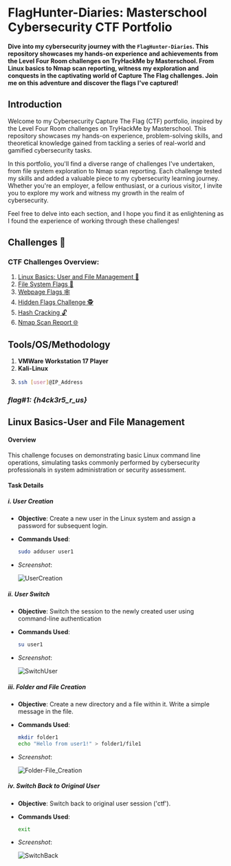 
# FlagHunter-Diaries: Masterschool Cybersecurity CTF Portfolio

**Dive into my cybersecurity journey with the `FlagHunter-Diaries`. This repository showcases my hands-on experience and achievements from the Level Four Room challenges on TryHackMe by Masterschool. From Linux basics to Nmap scan reporting, witness my exploration and conquests in the captivating world of Capture The Flag challenges. Join me on this adventure and discover the flags I've captured!**

## Introduction

Welcome to my Cybersecurity Capture The Flag (CTF) portfolio, inspired by the Level Four Room challenges on TryHackMe by Masterschool. This repository showcases my hands-on experience, problem-solving skills, and theoretical knowledge gained from tackling a series of real-world and gamified cybersecurity tasks.

In this portfolio, you'll find a diverse range of challenges I've undertaken, from file system exploration to Nmap scan reporting. Each challenge tested my skills and added a valuable piece to my cybersecurity learning journey. Whether you're an employer, a fellow enthusiast, or a curious visitor, I invite you to explore my work and witness my growth in the realm of cybersecurity.

Feel free to delve into each section, and I hope you find it as enlightening as I found the experience of working through these challenges!

## Challenges 🔐

### CTF Challenges Overview:

1. [Linux Basics: User and File Management 🐧](#linux-basics-user-and-file-management)  
2. [File System Flags 📂](#file-system-flags)  
3. [Webpage Flags 🕸️](#webpage-flags)
4. [Hidden Flags Challenge 🕵️](#hidden-flags-challenge)
5. [Hash Cracking 🔓](#hash-cracking)
6. [Nmap Scan Report 🌐](#nmap-scan-report)

## Tools/OS/Methodology
1. **VMWare Workstation 17 Player**
2. **Kali-Linux**
3. ```bash
   ssh [user]@IP_Address

### *flag#1: {h4ck3r5_r_us}*

## Linux Basics-User and File Management

#### Overview
This challenge focuses on demonstrating basic Linux command line operations, simulating tasks commonly performed by cybersecurity professionals in system administration or security assessment.

#### Task Details

##### i. User Creation
- **Objective**: Create a new user in the Linux system and assign a password for subsequent login.
- **Commands Used**: 
  ```bash
  sudo adduser user1
- *Screenshot*:
   
   ![UserCreation](https://github.com/Clement-Quaye/FlagHunter-Diaries/assets/67621550/37b29e41-58e5-4ac3-a758-78da2f2d7778)

##### ii. User Switch
- **Objective**: Switch the session to the newly created user using command-line authentication
- **Commands Used**: 
  ```bash
  su user1
- *Screenshot*:
  
   ![SwitchUser](https://github.com/Clement-Quaye/FlagHunter-Diaries/assets/67621550/04ecbed8-798c-488a-aa3c-d70a6df128d0)

##### iii. Folder and File Creation
- **Objective**: Create a new directory and a file within it. Write a simple message in the file.
- **Commands Used**: 
  ```bash
  mkdir folder1
  echo "Hello from user1!" > folder1/file1
- *Screenshot*:
  
   ![Folder-File_Creation](https://github.com/Clement-Quaye/FlagHunter-Diaries/assets/67621550/ad19b49d-fa57-4173-aee8-1a746e71f380)


##### iv. Switch Back to Original User
- **Objective**: Switch back to original user session ('ctf').
- **Commands Used**: 
  ```bash
  exit
- *Screenshot*:
  
  ![SwitchBack](https://github.com/Clement-Quaye/FlagHunter-Diaries/assets/67621550/c395e1a8-0625-4164-9dba-e05ee9383fd0)
